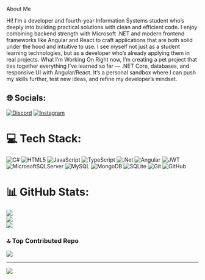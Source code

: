 About Me

Hi! I’m a developer and fourth-year Information Systems student who’s deeply into building practical solutions with clean and efficient code.
I enjoy combining backend strength with Microsoft .NET and modern frontend frameworks like Angular and React to craft applications that are both solid under the hood and intuitive to use.
I see myself not just as a student learning technologies, but as a developer who’s already applying them in real projects.
What I’m Working On
Right now, I’m creating a pet project that ties together everything I’ve learned so far — .NET Core, databases, and responsive UI with Angular/React. It’s a personal sandbox where I can push my skills further, test new ideas, and refine my developer’s mindset.

## 🌐 Socials:
[![Discord](https://img.shields.io/badge/Discord-%237289DA.svg?logo=discord&logoColor=white)](https://discord.gg/LilVoyt) [![Instagram](https://img.shields.io/badge/Instagram-%23E4405F.svg?logo=Instagram&logoColor=white)](https://instagram.com/voytanovskyy) 

# 💻 Tech Stack:
![C#](https://img.shields.io/badge/c%23-%23239120.svg?style=for-the-badge&logo=csharp&logoColor=white) ![HTML5](https://img.shields.io/badge/html5-%23E34F26.svg?style=for-the-badge&logo=html5&logoColor=white) ![JavaScript](https://img.shields.io/badge/javascript-%23323330.svg?style=for-the-badge&logo=javascript&logoColor=%23F7DF1E) ![TypeScript](https://img.shields.io/badge/typescript-%23007ACC.svg?style=for-the-badge&logo=typescript&logoColor=white) ![.Net](https://img.shields.io/badge/.NET-5C2D91?style=for-the-badge&logo=.net&logoColor=white) ![Angular](https://img.shields.io/badge/angular-%23DD0031.svg?style=for-the-badge&logo=angular&logoColor=white) ![JWT](https://img.shields.io/badge/JWT-black?style=for-the-badge&logo=JSON%20web%20tokens) ![MicrosoftSQLServer](https://img.shields.io/badge/Microsoft%20SQL%20Server-CC2927?style=for-the-badge&logo=microsoft%20sql%20server&logoColor=white) ![MySQL](https://img.shields.io/badge/mysql-4479A1.svg?style=for-the-badge&logo=mysql&logoColor=white) ![MongoDB](https://img.shields.io/badge/MongoDB-%234ea94b.svg?style=for-the-badge&logo=mongodb&logoColor=white) ![SQLite](https://img.shields.io/badge/sqlite-%2307405e.svg?style=for-the-badge&logo=sqlite&logoColor=white) ![Git](https://img.shields.io/badge/git-%23F05033.svg?style=for-the-badge&logo=git&logoColor=white) ![GitHub](https://img.shields.io/badge/github-%23121011.svg?style=for-the-badge&logo=github&logoColor=white)
# 📊 GitHub Stats:
![](https://github-readme-stats.vercel.app/api?username=LilVoyt&theme=dark&hide_border=false&include_all_commits=true&count_private=true)<br/>
![](https://github-readme-streak-stats.herokuapp.com/?user=LilVoyt&theme=dark&hide_border=false)<br/>
![](https://github-readme-stats.vercel.app/api/top-langs/?username=LilVoyt&theme=dark&hide_border=false&include_all_commits=true&count_private=true&layout=compact)

### 🔝 Top Contributed Repo
![](https://github-contributor-stats.vercel.app/api?username=LilVoyt&limit=5&theme=dark&combine_all_yearly_contributions=true)

---
[![](https://visitcount.itsvg.in/api?id=LilVoyt&icon=0&color=0)](https://visitcount.itsvg.in)

<!-- Proudly created with GPRM ( https://gprm.itsvg.in ) -->
